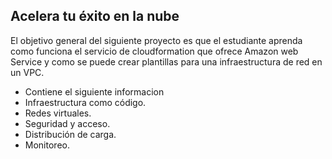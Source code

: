 ## Acelera tu éxito en la nube
El objetivo general del siguiente proyecto es que el estudiante aprenda como funciona el servicio de cloudformation que ofrece Amazon web Service y como se puede crear plantillas para una infraestructura de red en un VPC.

+ Contiene el siguiente informacion
+ Infraestructura como código.
+ Redes virtuales.
+ Seguridad y acceso.
+ Distribución de carga.
+ Monitoreo.

